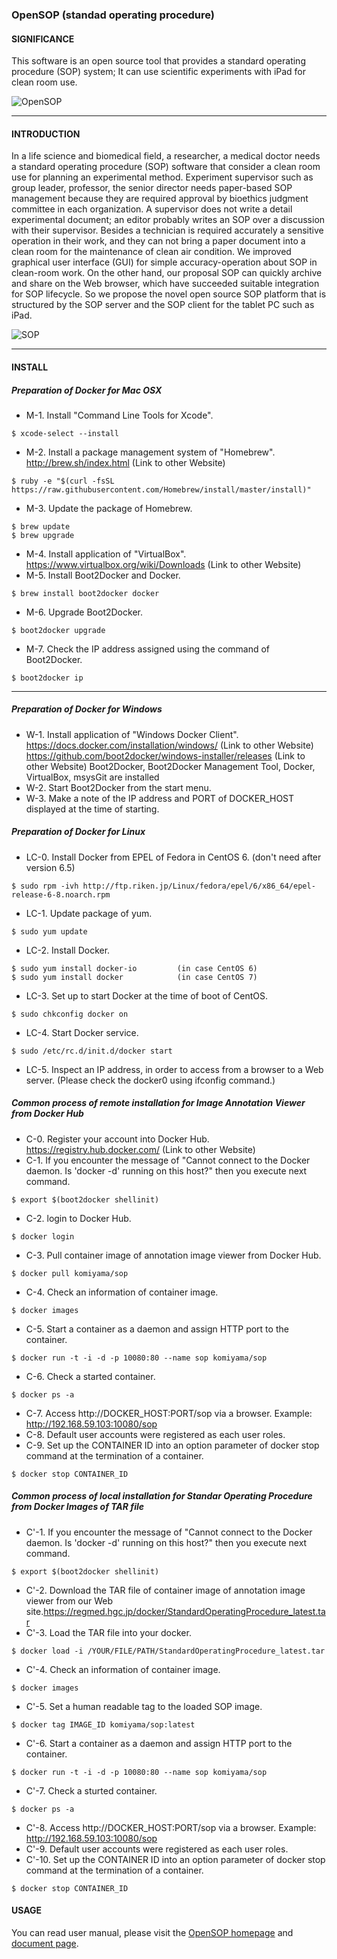 ### OpenSOP (standad operating procedure)

#### SIGNIFICANCE

This software is an open source tool that provides a standard operating procedure (SOP)  system; It can use scientific experiments with iPad for clean room use.

![OpenSOP](https://regmed.hgc.jp/sop_manual/images/image25.png "OpenSOP")

---

#### INTRODUCTION
In a life science and biomedical field, a researcher, a medical doctor needs a standard operating procedure (SOP) software that consider a clean room use for planning an experimental method. Experiment supervisor such as group leader, professor, the senior director needs paper-based SOP management because they are required approval by bioethics judgment​ committee in each organization. A supervisor does not write a detail experimental document; an editor probably writes an SOP over a discussion with their supervisor. Besides a technician is required accurately a sensitive operation in their work, and they can not bring a paper document into a clean room for the maintenance of clean air condition. We improved graphical user interface (GUI) for simple accuracy-operation about SOP in clean-room work. On the other hand, our proposal SOP can quickly archive and share on the Web browser, which have succeeded suitable integration for SOP lifecycle. So we propose the novel open source SOP platform that is structured by the SOP server and the SOP client for the tablet PC such as iPad.

![SOP](https://regmed.hgc.jp/sop_manual/images/image27.png "OpenSOP")

---

#### INSTALL

##### Preparation of Docker for Mac OSX

* M-1. Install "Command Line Tools for Xcode".
```
$ xcode-select --install
```
* M-2. Install a package management system of "Homebrew".
http://brew.sh/index.html (Link to other Website)
```
$ ruby -e "$(curl -fsSL https://raw.githubusercontent.com/Homebrew/install/master/install)"
```
* M-3. Update the package of Homebrew. 
```
$ brew update
$ brew upgrade
```
* M-4. Install application of "VirtualBox". https://www.virtualbox.org/wiki/Downloads (Link to other Website)
* M-5. Install Boot2Docker and Docker.
```
$ brew install boot2docker docker
```
* M-6. Upgrade Boot2Docker.
```
$ boot2docker upgrade
```
* M-7. Check the IP address assigned using the command of Boot2Docker.
```
$ boot2docker ip
```

---

##### Preparation of Docker for Windows
* W-1. Install application of "Windows Docker Client".
https://docs.docker.com/installation/windows/ (Link to other Website)
https://github.com/boot2docker/windows-installer/releases (Link to other Website)
Boot2Docker, Boot2Docker Management Tool, Docker, VirtualBox, msysGit are installed
* W-2. Start Boot2Docker from the start menu.
* W-3. Make a note of the IP address and PORT of DOCKER_HOST displayed at the time of starting. 


##### Preparation of Docker for Linux
* LC-0. Install Docker from EPEL of Fedora in CentOS 6. (don't need after version 6.5) 
```
$ sudo rpm -ivh http://ftp.riken.jp/Linux/fedora/epel/6/x86_64/epel-release-6-8.noarch.rpm
```
* LC-1. Update package of yum.
```
$ sudo yum update
```
* LC-2. Install Docker.
```
$ sudo yum install docker-io         (in case CentOS 6)
$ sudo yum install docker            (in case CentOS 7)
```
* LC-3. Set up to start Docker at the time of boot of CentOS. 
```
$ sudo chkconfig docker on
```
* LC-4. Start Docker service.
```
$ sudo /etc/rc.d/init.d/docker start
```
* LC-5. Inspect an IP address, in order to access from a browser to a Web server. (Please check the docker0 using ifconfig command.)

##### Common process of remote installation for Image Annotation Viewer from Docker Hub
* C-0. Register your account into Docker Hub.
https://registry.hub.docker.com/ (Link to other Website)
* C-1. If you encounter the message of "Cannot connect to the Docker daemon. Is 'docker -d' running on this host?" then you execute next command.
```
$ export $(boot2docker shellinit)
```
* C-2. login to Docker Hub.
```
$ docker login
```
* C-3. Pull container image of annotation image viewer from Docker Hub.
```
$ docker pull komiyama/sop
```
* C-4. Check an information of container image.
```
$ docker images
```
* C-5. Start a container as a daemon and assign HTTP port to the container.
```
$ docker run -t -i -d -p 10080:80 --name sop komiyama/sop
```
* C-6. Check a started container.
```
$ docker ps -a
```
* C-7. Access http://DOCKER_HOST:PORT/sop via a browser. 
Example: http://192.168.59.103:10080/sop
* C-8. Default user accounts were registered as each user roles. 
* C-9. Set up the CONTAINER ID into an option parameter of docker stop command at the termination of a container.
```
$ docker stop CONTAINER_ID
```


##### Common process of local installation for Standar Operating Procedure from Docker Images of TAR file
* C'-1. If you encounter the message of "Cannot connect to the Docker daemon. Is 'docker -d' running on this host?" then you execute next command.
```
$ export $(boot2docker shellinit)
```
* C'-2. Download the TAR file of container image of annotation image viewer from our Web site.https://regmed.hgc.jp/docker/StandardOperatingProcedure_latest.tar
* C'-3. Load the TAR file into your docker.
```
$ docker load -i /YOUR/FILE/PATH/StandardOperatingProcedure_latest.tar
```
* C'-4. Check an information of container image.
```
$ docker images
```
* C'-5. Set a human readable tag to the loaded SOP image.
```
$ docker tag IMAGE_ID komiyama/sop:latest
```
* C'-6. Start a container as a daemon and assign HTTP port to the container.
```
$ docker run -t -i -d -p 10080:80 --name sop komiyama/sop
```
* C'-7. Check a sturted container.
```
$ docker ps -a
```
* C'-8. Access http://DOCKER_HOST:PORT/sop via a browser. 
Example: http://192.168.59.103:10080/sop
* C'-9. Default user accounts were registered as each user roles. 
* C'-10. Set up the CONTAINER ID into an option parameter of docker stop command at the termination of a container.
```
$ docker stop CONTAINER_ID
```

#### USAGE
You can read user manual, please visit the [OpenSOP homepage](https://regmed.hgc.jp/sop.html) and [document page](https://regmed.hgc.jp/sop_manual/sop_manual.html).

